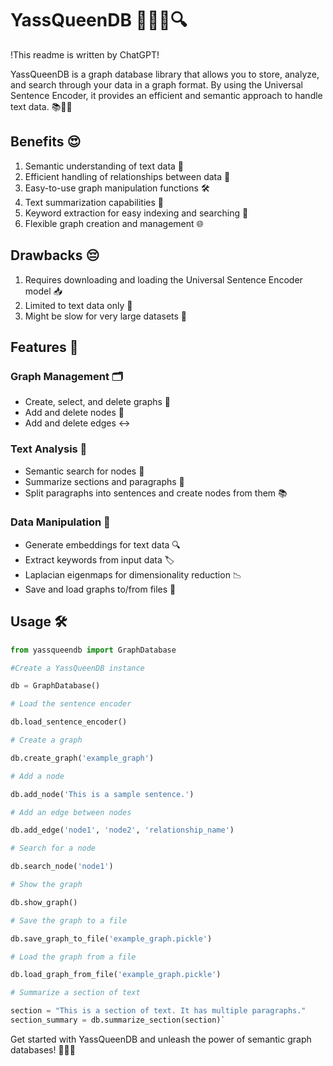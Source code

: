 # YassQueenDB 💁‍♀️👑🔍

!This readme is written by ChatGPT!

YassQueenDB is a graph database library that allows you to store, analyze, and search through your data in a graph format. By using the Universal Sentence Encoder, it provides an efficient and semantic approach to handle text data. 📚🧠🚀

## Benefits 😍

1. Semantic understanding of text data 📖
2. Efficient handling of relationships between data 💼
3. Easy-to-use graph manipulation functions 🛠️
4. Text summarization capabilities 📝
5. Keyword extraction for easy indexing and searching 🔎
6. Flexible graph creation and management 🌐

## Drawbacks 😔

1. Requires downloading and loading the Universal Sentence Encoder model 📥
2. Limited to text data only 🚫
3. Might be slow for very large datasets 🐌

## Features 🌟

### Graph Management 🗂️

* Create, select, and delete graphs 📁
* Add and delete nodes 📌
* Add and delete edges ↔️

### Text Analysis 📖

* Semantic search for nodes 🧐
* Summarize sections and paragraphs 📝
* Split paragraphs into sentences and create nodes from them 📚

### Data Manipulation 🧩

* Generate embeddings for text data 🔍
* Extract keywords from input data 🏷️
* Laplacian eigenmaps for dimensionality reduction 📉
* Save and load graphs to/from files 💾

## Usage 🛠️

```python
from yassqueendb import GraphDatabase

#Create a YassQueenDB instance

db = GraphDatabase()

# Load the sentence encoder

db.load_sentence_encoder()

# Create a graph

db.create_graph('example_graph')

# Add a node

db.add_node('This is a sample sentence.')

# Add an edge between nodes

db.add_edge('node1', 'node2', 'relationship_name')

# Search for a node

db.search_node('node1')

# Show the graph

db.show_graph()

# Save the graph to a file

db.save_graph_to_file('example_graph.pickle')

# Load the graph from a file

db.load_graph_from_file('example_graph.pickle')

# Summarize a section of text

section = "This is a section of text. It has multiple paragraphs."
section_summary = db.summarize_section(section)`
```

Get started with YassQueenDB and unleash the power of semantic graph databases! 🎉💃🕺
